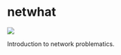 # netwhat
<img src ="https://img.shields.io/badge/Result-100%2F100-green"/>

Introduction to network problematics.
